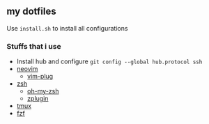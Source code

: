 ## my dotfiles

Use `install.sh` to install all configurations

### Stuffs that i use

- Install hub and configure `git config --global hub.protocol ssh`
- [neovim](https://github.com/neovim/neovim)
  - [vim-plug](https://github.com/junegunn/vim-plug)
- [zsh](https://github.com/zsh-users/zsh)
  - [oh-my-zsh](https://github.com/robbyrussell/oh-my-zsh)
  - [zplugin](https://github.com/zdharma/zplugin)
- [tmux](https://github.com/tmux/tmux)
- [fzf](https://github.com/junegunn/fzf)
